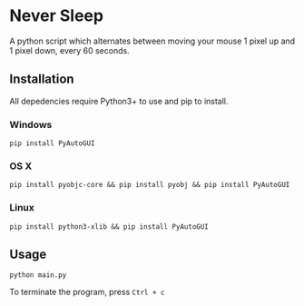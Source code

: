 # Never Sleep
A python script which alternates between moving your mouse 1 pixel up and 1 pixel down, every 60 seconds.

## Installation
All depedencies require Python3+ to use and pip to install.

### Windows
```
pip install PyAutoGUI
```

### OS X
```
pip install pyobjc-core && pip install pyobj && pip install PyAutoGUI
```

### Linux
```
pip install python3-xlib && pip install PyAutoGUI
```

## Usage
```
python main.py
```

To terminate the program, press ```Ctrl + c```

